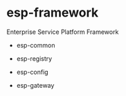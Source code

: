 # esp-framework

Enterprise Service Platform Framework

- esp-common

- esp-registry

- esp-config

- esp-gateway